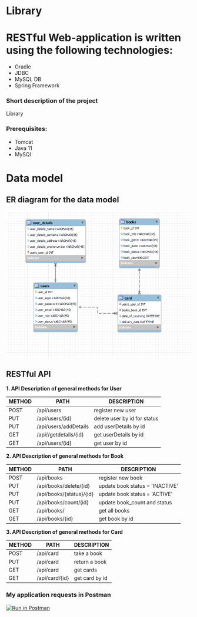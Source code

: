 # Library
# RESTful Web-application is written using the following technologies: 
  - Gradle 
  - JDBC 
  - MySQL DB 
  - Spring Framework
### Short description of the project
Library 

### Prerequisites:
- Tomcat
- Java 11
- MySQl

# Data model
## ER diagram for the data model
![img.png](src/main/resources/img.png)

## RESTful API

**1. API Description of general methods for User**

METHOD | PATH | DESCRIPTION
------------|-----|------------
POST | /api/users | register new user
PUT | /api/users/{id} | delete user by id for status
PUT | /api/users/addDetails | add userDetails by id
GET | /api//getdetails/{id} | get userDetails by id
GET | /api/users/{id} | get user by id


**2. API Description of general methods for Book**

METHOD | PATH | DESCRIPTION
------------|-----|------------
POST | /api/books | register new book
PUT | /api/books/delete/{id} | update book status = 'INACTIVE'
PUT | /api/books/{status}/{id} | update book status = 'ACTIVE'
PUT | /api/books/count/{id} | update book_count and status
GET | /api/books/ | get all books
GET | /api/books/{id} | get book by id

**3. API Description of general methods for Card**

METHOD | PATH | DESCRIPTION
------------|-----|------------
POST | /api/card | take a book
PUT | /api/card | return a book
GET | /api/card | get cards
GET | /api/card/{id} | get card by id

### My application requests in Postman
[![Run in Postman](https://run.pstmn.io/button.svg)](https://god.postman.co/run-collection/3db9a23926b15fa0ddf4?action=collection%2Fimport)